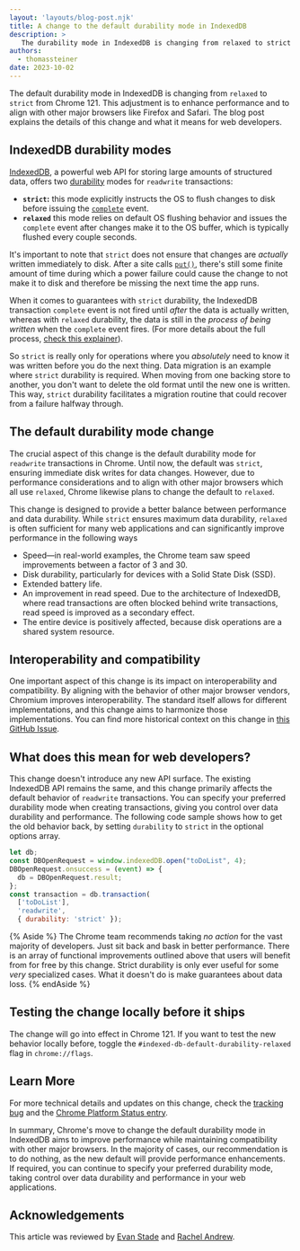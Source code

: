 ```yaml
---
layout: 'layouts/blog-post.njk'
title: A change to the default durability mode in IndexedDB
description: >
   The durability mode in IndexedDB is changing from relaxed to strict from Chrome 121.
authors:
  - thomassteiner
date: 2023-10-02
---
```


The default durability mode in IndexedDB is changing from `relaxed` to `strict` from Chrome 121. This adjustment is to enhance performance and to align with other major browsers like Firefox and Safari. The blog post explains the details of this change and what it means for web developers.

## IndexedDB durability modes

[IndexedDB](https://developer.mozilla.org/docs/Web/API/IndexedDB_API), a powerful web API for storing large amounts of structured data, offers two [durability](https://developer.mozilla.org/docs/Web/API/IDBDatabase/transaction#durability) modes for `readwrite` transactions:

- **`strict`:** this mode explicitly instructs the OS to flush changes to disk before issuing the [`complete`](https://developer.mozilla.org/docs/Web/API/IDBTransaction/complete_event) event.
- **`relaxed`** this mode relies on default OS flushing behavior and issues the `complete` event after changes make it to the OS buffer, which is typically flushed every couple seconds.

It's important to note that `strict` does not ensure that changes are _actually_ written immediately to disk. After a site calls [`put()`](https://developer.mozilla.org/docs/Web/API/IDBObjectStore/put), there's still some finite amount of time during which a power failure could cause the change to not make it to disk and therefore be missing the next time the app runs.

When it comes to guarantees with `strict` durability, the IndexedDB transaction `complete` event is not fired until _after_ the data is actually written, whereas with `relaxed` durability, the data is still in the _process of being written_ when the `complete` event fires. (For more details about the full process, [check this explainer](https://wicg.github.io/storage-buckets/explainer.html#durability-guarantees)).

So `strict` is really only for operations where you _absolutely_ need to know it was written before you do the next thing. Data migration is an example where `strict` durability is required. When moving from one backing store to another, you don't want to delete the old format until the new one is written. This way, `strict` durability facilitates a migration routine that could recover from a failure halfway through.

## The default durability mode change

The crucial aspect of this change is the default durability mode for `readwrite` transactions in Chrome. Until now, the default was `strict`, ensuring immediate disk writes for data changes. However, due to performance considerations and to align with other major browsers which all use `relaxed`, Chrome likewise plans to change the default to `relaxed`.

This change is designed to provide a better balance between performance and data durability. While `strict` ensures maximum data durability, `relaxed` is often sufficient for many web applications and can significantly improve performance in the following ways

- Speed—in real-world examples, the Chrome team saw speed improvements between a factor of 3 and 30.
- Disk durability, particularly for devices with a Solid State Disk (SSD).
- Extended battery life.
- An improvement in read speed. Due to the architecture of IndexedDB, where read transactions are often blocked behind write transactions, read speed is improved as a secondary effect.
- The entire device is positively affected, because disk operations are a shared system resource.

## Interoperability and compatibility

One important aspect of this change is its impact on interoperability and compatibility. By aligning with the behavior of other major browser vendors, Chromium improves interoperability. The standard itself allows for different implementations, and this change aims to harmonize those implementations. You can find more historical context on this change in [this GitHub Issue](https://github.com/w3c/IndexedDB/issues/50).

## What does this mean for web developers?

This change doesn't introduce any new API surface. The existing IndexedDB API remains the same, and this change primarily affects the default behavior of `readwrite` transactions. You can specify your preferred durability mode when creating transactions, giving you control over data durability and performance. The following code sample shows how to get the old behavior back, by setting `durability` to `strict` in the optional options array.

```js
let db;
const DBOpenRequest = window.indexedDB.open("toDoList", 4);
DBOpenRequest.onsuccess = (event) => {
  db = DBOpenRequest.result;
};
const transaction = db.transaction(
  ['toDoList'],
  'readwrite',
  { durability: 'strict' });
```

{% Aside %}
The Chrome team recommends taking _no action_ for the vast majority of developers. Just sit back and bask in better performance. There is an array of functional improvements outlined above that users will benefit from for free by this change. Strict durability is only ever useful for some _very_ specialized cases.
What it doesn't do is make guarantees about data loss.
{% endAside %}

## Testing the change locally before it ships

The change will go into effect in Chrome 121. If you want to test the new behavior locally before, toggle the `#indexed-db-default-durability-relaxed` flag in `chrome://flags`.

## Learn More

For more technical details and updates on this change, check the [tracking bug](https://bugs.chromium.org/p/chromium/issues/detail?id=965883) and the [Chrome Platform Status entry](https://chromestatus.com/feature/5084460341264384).

In summary, Chrome's move to change the default durability mode in IndexedDB aims to improve performance while maintaining compatibility with other major browsers. In the majority of cases, our recommendation is to do nothing, as the new default will provide performance enhancements. If required, you can continue to specify your preferred durability mode, taking control over data durability and performance in your web applications.

## Acknowledgements

This article was reviewed by [Evan Stade](https://www.linkedin.com/in/evan-stade-4585826/) and [Rachel Andrew](https://rachelandrew.co.uk/).
